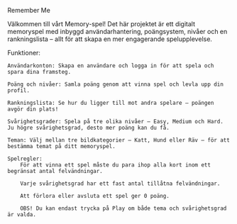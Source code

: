 Remember Me

Välkommen till vårt Memory-spel! Det här projektet är ett digitalt memoryspel med inbyggd användarhantering, poängsystem, nivåer och en rankningslista – allt för att skapa en mer engagerande spelupplevelse.

Funktioner:

    Användarkonton: Skapa en användare och logga in för att spela och spara dina framsteg.

    Poäng och nivåer: Samla poäng genom att vinna spel och levla upp din profil.

    Rankningslista: Se hur du ligger till mot andra spelare – poängen avgör din plats!

    Svårighetsgrader: Spela på tre olika nivåer – Easy, Medium och Hard. Ju högre svårighetsgrad, desto mer poäng kan du få.

    Teman: Välj mellan tre bildkategorier – Katt, Hund eller Räv – för att bestämma temat på ditt memoryspel.

    Spelregler:
        För att vinna ett spel måste du para ihop alla kort inom ett begränsat antal felvändningar.

        Varje svårighetsgrad har ett fast antal tillåtna felvändningar.

        Att förlora eller avsluta ett spel ger 0 poäng.

        OBS! Du kan endast trycka på Play om både tema och svårighetsgrad är valda.